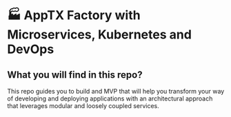 # :factory: AppTX Factory with Microservices, Kubernetes and DevOps

## What you will find in this repo?

This repo guides you to build and MVP that will help you transform your way of developing and deploying applications with an architectural approach that leverages modular and loosely coupled services.

